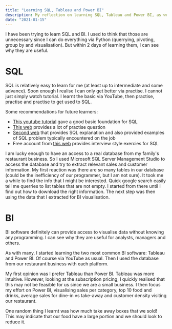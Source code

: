 ```yaml
---
title: "Learning SQL, Tableau and Power BI"
description: My reflection on learning SQL, Tableau and Power BI, as well as using them for our family's restaurant business.
date: "2021-01-15"
---
```


I have been trying to learn SQL and BI. I used to think that those are unnecessary since I can do everything via Python (querrying, pivoting, group by and visualisation). But within 2 days of learning them, I can see why they are useful.  

# SQL
SQL is relatively easy to learn for me (at least up to intermediate and some advance). Soon enough I realise I can only get better via practise. I cannot just simply watch tutorial. I learnt the basic via YouTube, then practise, practise and practise to get used to SQL. 

Some recommendations for future learners:
* [This youtube tutorial](https://www.youtube.com/watch?v=HXV3zeQKqGY&t=5602s) gave a good basic foundation for SQL
* [This web](https://www.w3resource.com/sql-exercises/) provides a lot of practise question
* [Second web](https://mode.com/sql-tutorial/sql-order-by/) that provides SQL explanation and also provided examples of SQL problem typically encountered on the job
* Free account from [this web](https://www.stratascratch.com/) provides interview style exercies for SQL

I am lucky enough to have an access to a real database from my family's restaurant business. So I used Microsoft SQL Server Management Studio to access the database and try to extract relevant sales and customer information. My first reaction was there are so many tables in our database (could be the inefficiency of our programmer, but I am not sure). It took me a while to find the info that I might be interested. Quick google search easily tell me querries to list tables that are not empty. I started from there until I find out how to download the right information. The next step was then using the data that I extracted for BI visualisation.

# BI
BI software definitely can provide access to visualise data without knowing any programming. I can see why they are useful for analysts, managers and others. 

As with many, I started learning the two most common BI software: Tableau and Power BI. Of course via YouTube as usual. Then I used the database from our restaurant business with each platform. 

My first opinion was I prefer Tableau than Power BI. Tableau was more intuitive. However, looking at the subscription pricing, I quickly realised that this may not be feasible for us since we are a small business. I then focus my effort on Power BI, visualising sales per category, top 10 food and drinks, average sales for dine-in vs take-away and customer density visiting our restaurant.  

One random thing I learnt was how much take away boxes that we sold! This may indicate that our food have a large portion and we should look to reduce it. 
